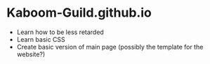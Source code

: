 Kaboom-Guild.github.io
======================

  - Learn how to be less retarded
  - Learn basic CSS
  - Create basic version of main page (possibly the template for the website?)